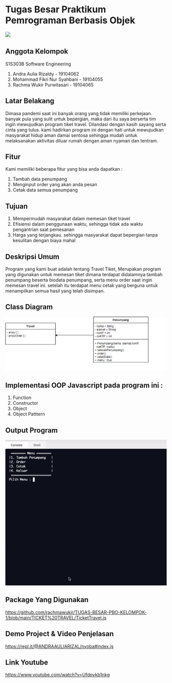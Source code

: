 # Tugas Besar Praktikum Pemrograman Berbasis Objek
![](https://user-images.githubusercontent.com/43981051/103869569-12f62000-50fd-11eb-86ef-657fdb81da3f.png)

## Anggota Kelompok
S1S303B Software Engineering
1. Andra Aulia Rizaldy         - 19104062
2. Mohammad Fikri Nur Syahbani - 19104055
3. Rachma Wukir Purwitasari    - 19104065

## Latar Belakang
Dimasa pandemi saat ini banyak orang yang tidak memiliki perkejaan. banyak pula yang sulit untuk bepergian, maka dari itu saya berserta tim ingin mewujudkan program tiket travel. Dilandasi dengan kasih sayang serta cinta yang tulus. kami hadirkan program ini dengan hati untuk mewujudkan masyarakat hidup aman damai sentosa sehingga mudah untuk melaksanakan aktivitas diluar rumah dengan aman nyaman dan tentram.

## Fitur
Kami memiliki beberapa fitur yang bisa anda dapatkan :
1. Tambah data penumpang
2. Menginput order yang akan anda pesan
3. Cetak data semua penumpang

## Tujuan
1. Mempermudah masyarakat dalam memesan tiket travel
2. Efisiensi dalam penggunaan waktu, sehingga tidak ada waktu pengantrian saat pemesanan
3. Harga yang terjangkau. sehingga masyarakat dapat bepergian tanpa kesulitan dengan biaya mahal

## Deskripsi Umum
Program yang kami buat adalah tentang Travel Tiket, Merupakan program yang digunakan untuk memesan tiket dimana terdapat didalamnya tambah penumpang beserta biodata penumpang, serta menu order saat ingin memesan travel ini. setelah itu terdapat menu cetak yang berguna untuk menampilkan semua hasil yang telah disimpan.

## Class Diagram
<img src = "https://github.com/rachmawukir/TUGAS-BESAR-PBO-KELOMPOK-1/blob/main/TUBES%20PBO%20CLASS%20DIAGRAM.png">

## Implementasi OOP Javascript pada program ini :
1. Function
2. Constructor
3. Object
4. Object Patttern

## Output Program
<img src = "https://github.com/rachmawukir/TUGAS-BESAR-PBO-KELOMPOK-1/blob/main/Implementasi-Program.gif">

## Package Yang Digunakan
https://github.com/rachmawukir/TUGAS-BESAR-PBO-KELOMPOK-1/blob/main/TICKET%20TRAVEL/TicketTravel.js

## Demo Project & Video Penjelasan
https://repl.it/@ANDRAAULIARIZAL/nyoba#index.js

## Link Youtube
https://www.youtube.com/watch?v=Ufdpvkb1nkg
